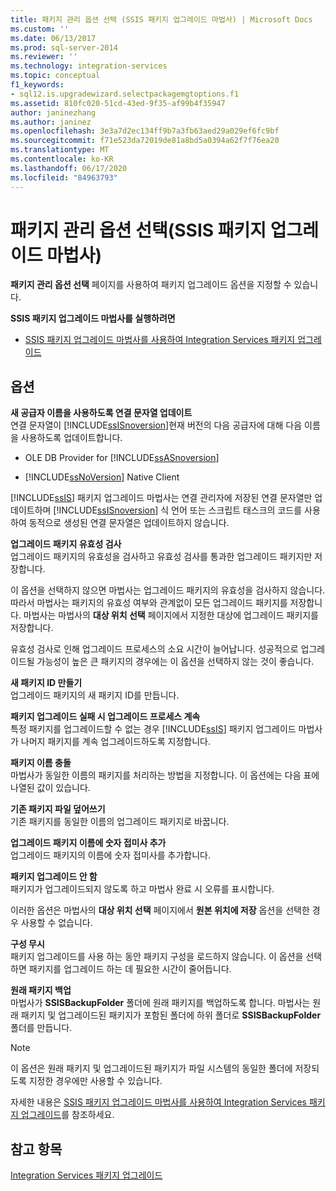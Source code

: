 ```yaml
---
title: 패키지 관리 옵션 선택 (SSIS 패키지 업그레이드 마법사) | Microsoft Docs
ms.custom: ''
ms.date: 06/13/2017
ms.prod: sql-server-2014
ms.reviewer: ''
ms.technology: integration-services
ms.topic: conceptual
f1_keywords:
- sql12.is.upgradewizard.selectpackagemgtoptions.f1
ms.assetid: 810fc020-51cd-43ed-9f35-af99b4f35947
author: janinezhang
ms.author: janinez
ms.openlocfilehash: 3e3a7d2ec134ff9b7a3fb63aed29a029ef6fc9bf
ms.sourcegitcommit: f71e523da72019de81a8bd5a0394a62f7f76ea20
ms.translationtype: MT
ms.contentlocale: ko-KR
ms.lasthandoff: 06/17/2020
ms.locfileid: "84963793"
---
```

# <a name="select-package-management-options-ssis-package-upgrade-wizard"></a>패키지 관리 옵션 선택(SSIS 패키지 업그레이드 마법사)
  **패키지 관리 옵션 선택** 페이지를 사용하여 패키지 업그레이드 옵션을 지정할 수 있습니다.  
  
 **SSIS 패키지 업그레이드 마법사를 실행하려면**  
  
-   [SSIS 패키지 업그레이드 마법사를 사용하여 Integration Services 패키지 업그레이드](install-windows/upgrade-integration-services-packages-using-the-ssis-package-upgrade-wizard.md)  
  
## <a name="options"></a>옵션  
 **새 공급자 이름을 사용하도록 연결 문자열 업데이트**  
 연결 문자열이 [!INCLUDE[ssISnoversion](../includes/ssisnoversion-md.md)]현재 버전의 다음 공급자에 대해 다음 이름을 사용하도록 업데이트합니다.  
  
-   OLE DB Provider for [!INCLUDE[ssASnoversion](../includes/ssasnoversion-md.md)]  
  
-   [!INCLUDE[ssNoVersion](../includes/ssnoversion-md.md)] Native Client  
  
 [!INCLUDE[ssIS](../includes/ssis-md.md)] 패키지 업그레이드 마법사는 연결 관리자에 저장된 연결 문자열만 업데이트하며 [!INCLUDE[ssISnoversion](../includes/ssisnoversion-md.md)] 식 언어 또는 스크립트 태스크의 코드를 사용하여 동적으로 생성된 연결 문자열은 업데이트하지 않습니다.  
  
 **업그레이드 패키지 유효성 검사**  
 업그레이드 패키지의 유효성을 검사하고 유효성 검사를 통과한 업그레이드 패키지만 저장합니다.  
  
 이 옵션을 선택하지 않으면 마법사는 업그레이드 패키지의 유효성을 검사하지 않습니다. 따라서 마법사는 패키지의 유효성 여부와 관계없이 모든 업그레이드 패키지를 저장합니다. 마법사는 마법사의 **대상 위치 선택** 페이지에서 지정한 대상에 업그레이드 패키지를 저장합니다.  
  
 유효성 검사로 인해 업그레이드 프로세스의 소요 시간이 늘어납니다. 성공적으로 업그레이드될 가능성이 높은 큰 패키지의 경우에는 이 옵션을 선택하지 않는 것이 좋습니다.  
  
 **새 패키지 ID 만들기**  
 업그레이드 패키지의 새 패키지 ID를 만듭니다.  
  
 **패키지 업그레이드 실패 시 업그레이드 프로세스 계속**  
 특정 패키지를 업그레이드할 수 없는 경우 [!INCLUDE[ssIS](../includes/ssis-md.md)] 패키지 업그레이드 마법사가 나머지 패키지를 계속 업그레이드하도록 지정합니다.  
  
 **패키지 이름 충돌**  
 마법사가 동일한 이름의 패키지를 처리하는 방법을 지정합니다. 이 옵션에는 다음 표에 나열된 값이 있습니다.  
  
 **기존 패키지 파일 덮어쓰기**  
 기존 패키지를 동일한 이름의 업그레이드 패키지로 바꿉니다.  
  
 **업그레이드 패키지 이름에 숫자 접미사 추가**  
 업그레이드 패키지의 이름에 숫자 접미사를 추가합니다.  
  
 **패키지 업그레이드 안 함**  
 패키지가 업그레이드되지 않도록 하고 마법사 완료 시 오류를 표시합니다.  
  
 이러한 옵션은 마법사의 **대상 위치 선택** 페이지에서 **원본 위치에 저장** 옵션을 선택한 경우 사용할 수 없습니다.  
  
 **구성 무시**  
 패키지 업그레이드를 사용 하는 동안 패키지 구성을 로드하지 않습니다. 이 옵션을 선택하면 패키지를 업그레이드 하는 데 필요한 시간이 줄어듭니다.  
  
 **원래 패키지 백업**  
 마법사가 **SSISBackupFolder** 폴더에 원래 패키지를 백업하도록 합니다. 마법사는 원래 패키지 및 업그레이드된 패키지가 포함된 폴더에 하위 폴더로 **SSISBackupFolder** 폴더를 만듭니다.  
  
> [!NOTE]  
>  이 옵션은 원래 패키지 및 업그레이드된 패키지가 파일 시스템의 동일한 폴더에 저장되도록 지정한 경우에만 사용할 수 있습니다.  
  
 자세한 내용은 [SSIS 패키지 업그레이드 마법사를 사용하여 Integration Services 패키지 업그레이드](install-windows/upgrade-integration-services-packages-using-the-ssis-package-upgrade-wizard.md)를 참조하세요.  
  
## <a name="see-also"></a>참고 항목  
 [Integration Services 패키지 업그레이드](install-windows/upgrade-integration-services-packages.md)  
  
  

